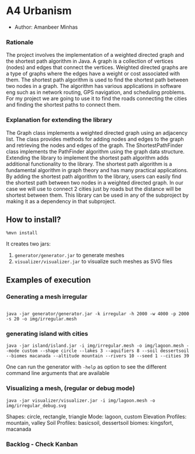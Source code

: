 # A4 Urbanism

  - Author: Amanbeer Minhas

### Rationale 

The project involves the implementation of a weighted directed graph and the shortest path algorithm in Java. 
A graph is a collection of vertices (nodes) and edges that connect the vertices. Weighted directed graphs are 
a type of graphs where the edges have a weight or cost associated with them. The shortest path algorithm is used
to find the shortest path between two nodes in a graph. The algorithm has various applications in software eng
such as in network routing, GPS navigation, and scheduling problems. For my project we are going to use it to find
the roads connecting the cities and finding the shortest paths to connect them.

### Explanation for extending the library

The Graph class implements a weighted directed graph using an adjacency list. The class provides methods for adding 
nodes and edges to the graph and retrieving the nodes and edges of the graph. The ShortestPathFinder class implements
the PathFinder algorithm using the graph data structure. Extending the library to implement the shortest path
algorithm adds additional functionality to the library. The shortest path algorithm is a fundamental algorithm in 
graph theory and has many practical applications. By adding the shortest path algorithm to the library, users can easily
find the shortest path between two nodes in a weighted directed graph. In our case we will use to connect 2 cities just
by roads but the distance will be shortest between them.
This library can be used in any of the subproject by making it as a dependency in that subproject.

## How to install?

```
%mvn install
```

It creates two jars:

  1. `generator/generator.jar` to generate meshes
  2. `visualizer/visualizer.jar` to visualize such meshes as SVG files

## Examples of execution

### Generating a mesh irregular

```

java -jar generator/generator.jar -k irregular -h 2000 -w 4000 -p 2000 -s 20 -o img/irregular.mesh

```

### generating island with cities
```
java -jar island/island.jar -i img/irregular.mesh -o img/lagoon.mesh --mode custom --shape circle --lakes 3 --aquifiers 8 --soil dessertsoil --biomes macanada --altitude mountain --rivers 10 --seed 1 --cities 39
```

One can run the generator with `-help` as option to see the different command line arguments that are available

### Visualizing a mesh, (regular or debug mode)

```
java -jar visualizer/visualizer.jar -i img/lagoon.mesh -o img/irregular_debug.svg

```



Shapes: circle, rectangle, triangle
Mode: lagoon, custom
Elevation Profiles: mountain, valley
Soil Profiles: basicsoil, dessertsoil
biomes: kingsfort, macanada



### Backlog - Check Kanban 